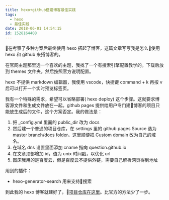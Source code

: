 ```yaml
---
title: hexo+github搭建博客最佳实践
tags:
  - hexo
  - 最佳实践
date: 2018-06-01 14:54:15
id: 1528164408
---
```

在考察了多种方案后最终使用 hexo 搭起了博客，这篇文章写写我是怎么使用 hexo 和 github 来搭博客的。

在官网主题那里选一个喜欢的主题，我找了一个有搜索引擎配置教学的。下载后放到 themes 文件夹。然后按照官方说明配置。

hexo 不提供 markdown 编辑器，我使用 vscode，快捷键 command + k 再按 v 后可以打开一个实时预览标签页。

我有一个特殊的需求，希望可以省略部署( hexo deploy) 这个步骤。这就要求博客源文件和生成文件放在一起。github pages 提供给用户专门建博客的项目只能放生成后的文件，这个方案否定。我的做法是：
1. 把 _config.yml 里面的 public_dir 改为 docs
2. 然后建一个普通的项目仓库，在 settings 里的 github pages Source 选为 master branch/docs folder。这里顺便把 Custom domain 改为自己的域名。
3. 在域名 dns 设置里面添加 cname 指向 question.github.io
4. 在文章顶部增加 id，值为 unix 时间戳，以优化 url
5. 图床我用的是百度云，但是百度云不提供外链，需要自己解析网页得到地址

用到的插件：
- hexo-generator-search 用来支持搜索

到此我的 hexo 博客就建好了，[项目仓库在这里](https://github.com/questionlin/blog)。比官方的方法少了一步。